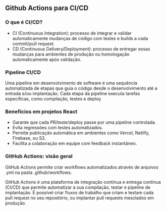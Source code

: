 ## Github Actions para CI/CD

### O que é CI/CD?

* CI (Continuous Integration): processo de integrar e validar automaticamente mudanças de código com testes e builds a cada commit/pull request.
* CD (Continuous Delivery/Deployment): processo de entregar essas mudanças para ambientes de produção ou homologação automaticamente após validação.

### Pipeline CI/CD

Uma pipeline em desenvolvimento de software é uma sequência automatizada de etapas que guia o código desde o desenvolvimento até a entrada e/ou implantação. Cada etapa da pipeline executa tarefas específicas, como compilação, testes e deploy

### Benefícios em projetos React

* Garante que cada PR/teste/deploy passe por uma pipeline controlada.
* Evita regressões com testes automatizados.
* Permite publicação automática em ambientes como Vercel, Netlify, Firebase, ou S3.
* Facilita a colaboração em equipe com feedback instantâneo.

### GitHub Actions: visão geral

GitHub Actions permite criar workflows automatizados através de arquivos .yml na pasta .github/workflows.

GitHub Actions é uma plataforma de integração contínua e entrega contínua (CI/CD) que permite automatizar a sua compilação, testar e pipeline de implantação. É possível criar fluxos de trabalho que criam e testam cada pull request no seu repositório, ou implantar pull requests mesclados em produção.


